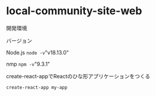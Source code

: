 # local-community-site-web

開発環境

バージョン

Node.js ```node -v```"v18.13.0"

nmp ```npm -v```"9.3.1"


create-react-appでReactのひな形アプリケーションをつくる

```create-react-app my-app```
